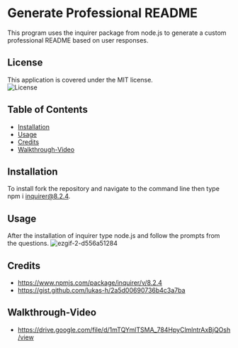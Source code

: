 # Generate Professional README

This program uses the inquirer package from node.js to generate a custom professional README based on user responses.

## License
This application is covered under the MIT license.<br>
![License](https://img.shields.io/badge/License-MIT-green.svg)


## Table of Contents

- [Installation](#installation)
- [Usage](#usage)
- [Credits](#credits)
- [Walkthrough-Video](#walkthrough-video)

## Installation

To install fork the repository and navigate to the command line then type npm i inquirer@8.2.4.

## Usage

After the installation of inquirer type node.js and follow the prompts from the questions.
![ezgif-2-d556a51284](https://user-images.githubusercontent.com/103654389/234059176-81ad0232-c0e4-4c58-9898-703812a1daea.gif)


## Credits
- https://www.npmjs.com/package/inquirer/v/8.2.4
- https://gist.github.com/lukas-h/2a5d00690736b4c3a7ba


## Walkthrough-Video
- https://drive.google.com/file/d/1mTQYmlTSMA_784HpyClmlntrAxBjQOsh/view